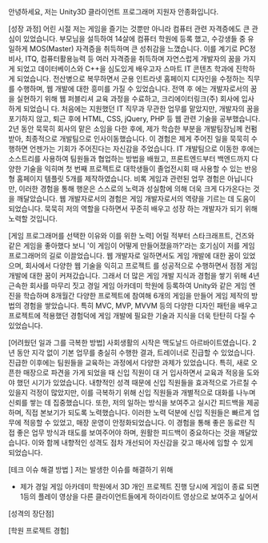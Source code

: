 

안녕하세요, 저는 Unity3D 클라이언트 프로그래머 지원자 안종화입니다. 

[성장 과정] 
어린 시절 저는 게임을 즐기는 것뿐만 아니라 컴퓨터 관련 자격증에도 큰 관심이 있었습니다. 부모님을 설득하여 14살에 컴퓨터 학원에 등록 했고, 수강생들 중 유일하게 MOS(Master) 자격증을 취득하며 큰 성취감을 느꼈습니다. 이를 계기로 PC정비사, ITQ, 컴퓨터활용능력 등 여러 자격증을 취득하며 자연스럽게 개발자의 꿈을 가지게 되었고 데이터베이스와 C++을 심도있게 배우고자 스마트 IT 콘텐츠 학과에 진학하게 되었습니다. 전산병으로 복무하면서 군용 인트라넷 홈페이지 디자인을 수정하는 직무를 수행하며, 웹 개발에 대한 흥미를 가질 수 있었습니다. 전역 후 에는 개발자로서의 꿈을 실현하기 위해 웹 퍼블리셔 교육 과정을 수료하고, 크리에이터링크(주) 회사에  입사하게 되었습니 다. 처음에는 지원했던 IT 직무과 무관한 업무를 맡았지만, 개발자의 꿈을 포기하지 않고, 퇴근 후에 HTML, CSS, jQuery, PHP 등 웹 관련 기술을 공부했습니다. 2년 동안 묵묵히 회사의 맡은 소임을 다한 후에, 제가 학습한 부분을 개발팀장님께 컨펌 받아, 최종적으로 개발팀으로 인사이동했습니다. 이 경험은 제게 주어진 일을 묵묵히 수행하면 언젠가는 기회가 주어진다는 자신감을 주었습니다. IT 개발팀으로 이동한 후에는 소스트리를 사용하여 팀원들과 협업하는 방법을 배웠고, 프론트엔드부터 백엔드까지 다양한 기술을 익히며 첫 번째 프로젝트로 대학생들이 졸업전시회 때 사용할 수 있는 반응형 홈페이지 템플릿 5개를 제작하였습니다. 비록 게임과 관련된 업무 경험은 아닙니다만, 이러한 경험을 통해 행운은 스스로의 노력과 성실함에 의해 더욱 크게 다가온다는 것을 깨달았습니다. 웹 개발자로서의 경험은 게임 개발자로서의 역량을 기르는 데 도움이 되었습니다. 묵묵히 저의 역할을 다하면서 꾸준히 배우고 성장 하는 개발자가 되기 위해 노력할 것입니다.

[게임 프로그래머를 선택한 이유와 이를 위한 노력] 
어릴 적부터 스타크래프트, 건즈와 같은 게임을 좋아했다 보니 '이 게임이 어떻게 만들어졌을까?'라는 호기심이 저를 게임 프로그래머의 길로 이끌었습니다. 웹 개발자로 일하면서도 게임 개발에 대한 꿈이 있었으며, 회사에서 다양한 웹 기술을 익히고 프로젝트 를 성공적으로 수행하면서 점점 게임 개발에 대한 꿈이 커져갔습니다. 그래서 더 많은 게임 개발 지식과 경험을 쌓기 위해 4년 근속한 회사를 마무리 짓고 경일 게임 아카데미 학원에 등록하여 Unity와 같은 게임 엔진을 학습하며 8개월간 다양한 프로젝트에 참여해 6개의 게임을 만들어 게임 제작의 방법의 경험을 쌓았습니다. 특히 MVC, MVP, MVVM 등의 다양한 디자인 패턴을 배우고 프로젝트에 적용했던 경험덕에 게임 개발에 필요한 기술과 지식을 더욱 탄탄히 다질 수 있었습니다.

[어려웠던 일과 그를 극복한 방법] 
사회생활의 시작은 맥도날드 아르바이트였습니다. 2년 동안 지각 없이 기본 업무를 충실히 수행한 결과, 트레이너로 진급할 수 있었습니다. 진급한 이후에는 팀원들을 교육하는 과정에서 다양한 과제가 있었습니다. 특히, 새로 오픈한 매장으로 파견을 가게 되었을 때 신입 직원이 대 거 입사하면서 교육과 적응을 도와야 했던 시기가 있었습니다. 내향적인 성격 때문에 신입 직원들을 효과적으로 가르칠 수 있을지 걱정이 많았지만, 이를 극복하기 위해 신입 직원들과 개별적으로 대화를 나누며 신뢰를 쌓는 데 집중했습니다. 또한, 저의 일하는 방식을 보여주고 실시간 피드백을 제공하며, 직접 본보기가 되도록 노력했습니다. 이러한 노력 덕분에 신입 직원들은 빠르게 업무에 적응할 수 있었고, 매장 운영이 안정화되었습니다. 이 경험을 통해 좋은 동료란 직접 좋은 업무 방식과 태도를 보여주어야 하며, 원활한 피드백이 중요하다는 것을 깨달았습니다. 이와 함께 내향적인 성격도 점차 개선되어 자신감을 갖고 매사에 임할 수 있게 되었습니다.


[테크 이슈 해결 방법 ]
저는 발생한 이슈를 해결하기 위해 
- 제가 경일 게임 아카데미 학원에서 3D 개인 프로젝트 진행 당시에 게임이 종료 되면 1등의 플레이 영상을 다른 클라이언트들에게 하이라이트 영상으로 보여주고 싶어서 

[성격의 장단점]

[학원 프로젝트 경험]
